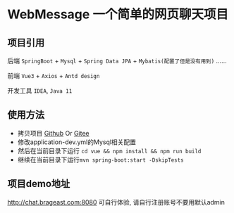 # WebMessage 一个简单的网页聊天项目

## 项目引用

后端 `SpringBoot` + `Mysql` + `Spring Data JPA` + `Mybatis(配置了但是没有用到)` ......

前端 `Vue3`  + `Axios` + `Antd design`

开发工具 `IDEA`, `Java 11`

## 使用方法

* 拷贝项目 [Github](https://github.com/mitu2/webmessage) Or [Gitee](https://gitee.com/chenmoand/webmessage) 
* 修改application-dev.yml的Mysql相关配置
* 然后在当前目录下运行 `cd vue && npm install && npm run build`
* 继续在当前目录下运行`mvn spring-boot:start -DskipTests`

## 项目demo地址

http://chat.brageast.com:8080 可自行体验, 请自行注册账号不要用默认admin